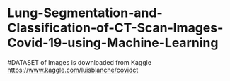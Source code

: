 # Lung-Segmentation-and-Classification-of-CT-Scan-Images-Covid-19-using-Machine-Learning
#DATASET of Images is downloaded from Kaggle https://www.kaggle.com/luisblanche/covidct
